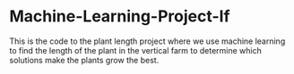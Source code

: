 # Machine-Learning-Project-If
This is the code to the plant length project where we use machine learning to find the length of the plant in the vertical farm to determine which solutions make the plants grow the best.
